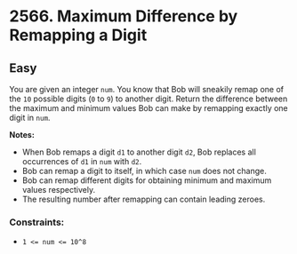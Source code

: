 # 2566. Maximum Difference by Remapping a Digit

## Easy

You are given an integer `num`. You know that Bob will sneakily remap one of the `10` possible digits (`0` to `9`) to
another digit. Return the difference between the maximum and minimum values Bob can make by remapping exactly one digit
in `num`.

**Notes:**

- When Bob remaps a digit `d1` to another digit `d2`, Bob replaces all occurrences of `d1` in `num` with `d2`.
- Bob can remap a digit to itself, in which case `num` does not change.
- Bob can remap different digits for obtaining minimum and maximum values respectively.
- The resulting number after remapping can contain leading zeroes.

### Constraints:

- `1 <= num <= 10^8`
